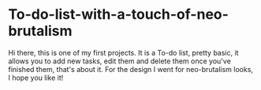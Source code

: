 # To-do-list-with-a-touch-of-neo-brutalism
Hi there, this is one of my first projects. It is a To-do list, pretty basic, it allows you to add new tasks, edit them and delete them once you've finished them, that's about it.
For the design I went for neo-brutalism looks, I hope you like it!
